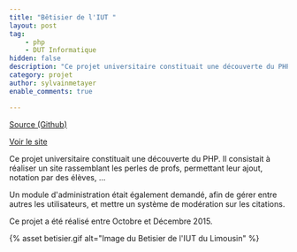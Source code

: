 ```yaml
---
title: "Bêtisier de l'IUT "
layout: post
tag: 
    - php
    - DUT Informatique
hidden: false
description: "Ce projet universitaire constituait une découverte du PHP. Il consistait à réaliser un site rassemblant les perles de profs, permettant leur ajout, notation par des élèves, ..."
category: projet
author: sylvainmetayer
enable_comments: true

---
```


[Source (Github)](https://github.com/sylvainmetayer/Betisier-TP)

[Voir le site](https://betisier.sylvainmetayer.fr/)

Ce projet universitaire constituait une découverte du PHP. Il consistait à réaliser un site rassemblant les perles de profs, permettant leur ajout, notation par des élèves, ...

Un module d'administration était également demandé, afin de gérer entre autres les utilisateurs, et mettre un système de modération sur les citations.

Ce projet a été réalisé entre Octobre et Décembre 2015.

{% asset betisier.gif alt="Image du Betisier de l'IUT du Limousin" %}
